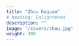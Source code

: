 ```yaml
---
title: "Zhou Daguan"
# heading: Enlightened
description: ""
image: "/covers/zhou.jpg"
weight: 300
---
```

